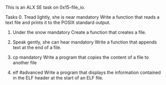 This is an ALX SE task on 0x15-file_io.

Tasks
0. Tread lightly, she is near
mandatory
Write a function that reads a text file and prints it to the POSIX standard output.

1. Under the snow
mandatory
Create a function that creates a file.

2. Speak gently, she can hear
mandatory
Write a function that appends text at the end of a file.

3. cp
mandatory
Write a program that copies the content of a file to another file

4. elf
#advanced
Write a program that displays the information contained in the ELF header at the start of an ELF file.

